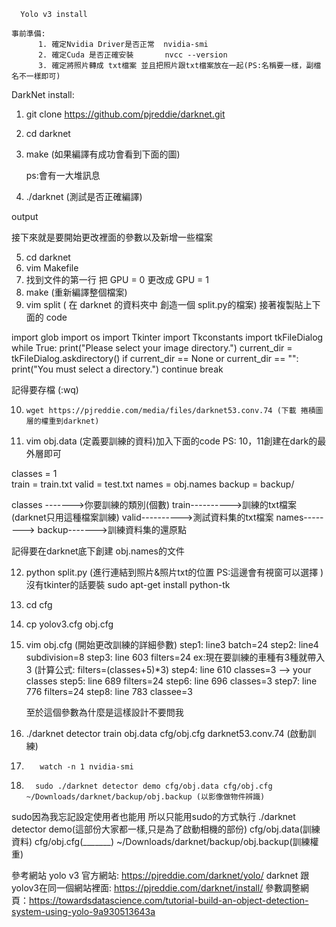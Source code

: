       Yolo v3 install
 
    事前準備:
          1. 確定Nvidia Driver是否正常  nvidia-smi
          2. 確定Cuda 是否正確安裝       nvcc --version
          3. 確定將照片轉成 txt檔案 並且把照片跟txt檔案放在一起(PS:名稱要一樣，副檔名不一樣即可)


DarkNet install:


1.  git clone https://github.com/pjreddie/darknet.git
2.  cd darknet
3.  make   (如果編譯有成功會看到下面的圖)
     
     ps:會有一大堆訊息





4. ./darknet (測試是否正確編譯)
      
output





接下來就是要開始更改裡面的參數以及新增一些檔案


 5.  cd darknet
 6.  vim Makefile
 7.  找到文件的第一行 把 GPU = 0 更改成 GPU = 1 
 8.  make (重新編譯整個檔案)
 9.  vim split ( 在 darknet 的資料夾中 創造一個 split.py的檔案) 接著複製貼上下面的 code


         
import glob
import os
import Tkinter
import Tkconstants
import tkFileDialog
while True:
    print("Please select your image directory.")
    current_dir = tkFileDialog.askdirectory()
    if current_dir == None or current_dir == "":
        print("You must select a directory.")
        continue
    break

記得要存檔 (:wq)


10.     wget https://pjreddie.com/media/files/darknet53.conv.74 (下載 捲積圖層的權重到darknet)
11.    vim obj.data (定義要訓練的資料)加入下面的code  PS: 10，11創建在dark的最外層即可




classes = 1            
train = train.txt
valid = test.txt
names = obj.names
backup = backup/


classes ------->你要訓練的類別(個數)
train---------->訓練的txt檔案(darknet只用這種檔案訓練)
valid---------->測試資料集的txt檔案
names-------->
backup------->訓練資料集的還原點


記得要在darknet底下創建 obj.names的文件


 
12.    python split.py   (進行連結到照片&照片txt的位置     PS:這邊會有視窗可以選擇 ) 沒有tkinter的話要裝 sudo apt-get install python-tk          
13.    cd cfg
14.    cp yolov3.cfg obj.cfg
15.    vim obj.cfg (開始更改訓練的詳細參數)
         step1: line3 batch=24
         step2: line4 subdivision=8
         step3:   line  603        filters=24      ex:現在要訓練的車種有3種就帶入3   (計算公式: filters=(classes+5)*3)
         step4:   line  610        classes=3      --> your classes
         step5:   line  689        filters=24
         step6:   line  696        classes=3
         step7:   line  776        filters=24
         step8:   line  783        classee=3                 
  
          至於這個參數為什麼是這樣設計不要問我 
       
16.    ./darknet detector train obj.data cfg/obj.cfg darknet53.conv.74   (啟動訓練)               


17.        watch -n 1 nvidia-smi             


18.       sudo ./darknet detector demo cfg/obj.data cfg/obj.cfg ~/Downloads/darknet/backup/obj.backup (以影像做物件辨識)                                  


  
 sudo因為我忘記設定使用者也能用 所以只能用sudo的方式執行 
 ./darknet detector demo(這部份大家都一樣,只是為了啟動相機的部份) 
 cfg/obj.data(訓練資料)
cfg/obj.cfg(_______)
~/Downloads/darknet/backup/obj.backup(訓練權重)           


參考網站     yolo v3 官方網站:   https://pjreddie.com/darknet/yolo/
                         darknet 跟yolov3在同一個網站裡面:   https://pjreddie.com/darknet/install/
                        參數調整網頁：https://towardsdatascience.com/tutorial-build-an-object-detection-system-using-yolo-9a930513643a

